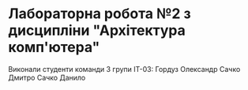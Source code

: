 # Лабораторна робота №2 з дисципліни "Архітектура комп'ютера"
Виконали студенти команди 3 групи ІТ-03:
Гордуз Олександр
Сачко Дмитро
Сачко Данило
